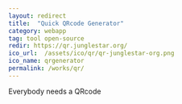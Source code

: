 ```yaml
---
layout: redirect
title:  "Quick QRcode Generator"
category: webapp
tag: tool open-source
redir: https://qr.junglestar.org/
ico_url:  /assets/ico/qr/qr-junglestar-org.png
ico_name: qrgenerator
permalink: /works/qr/
---
```


Everybody needs a QRcode
